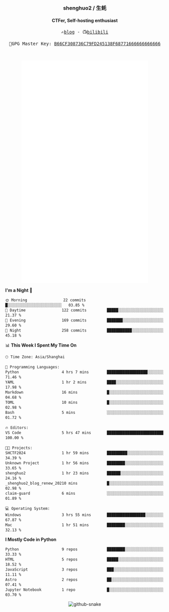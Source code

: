 <h3 align="center"> shenghuo2 / 生蚝 </h3>
<h4 align="center" >CTFer, Self-hosting enthusiast</h3>


<p align="center">
  <samp>
    ✍️<a href="https://blog.shenghuo2.top/">blog</a> -
    📺<a href="https://space.bilibili.com/85894935">bilibili</a>
  </samp>
</p>
<p align="center">
  <samp>
     🔐GPG Master Key: <a align="center" href="https://github.com/shenghuo2.gpg">B66CF308736C79FD245138F68771666666666666</a>
  </samp>
</p>
<br>
<p align="center">
  <a href="https://github.com/shenghuo2">
    <img width="400" align="top" src="https://github.com/shenghuo2/shenghuo2/blob/main/metrics.left.svg" />
  </a>
  <a href="https://github.com/shenghuo2">
    <img width="400" align="top" src="https://github.com/shenghuo2/shenghuo2/blob/main/metrics.right.svg" />
  </a>
</p>


<!--START_SECTION:waka-->
**I'm a Night 🦉** 

```text
🌞 Morning                22 commits          █░░░░░░░░░░░░░░░░░░░░░░░░   03.85 % 
🌆 Daytime                122 commits         █████░░░░░░░░░░░░░░░░░░░░   21.37 % 
🌃 Evening                169 commits         ███████░░░░░░░░░░░░░░░░░░   29.60 % 
🌙 Night                  258 commits         ███████████░░░░░░░░░░░░░░   45.18 % 
```


📊 **This Week I Spent My Time On** 

```text
🕑︎ Time Zone: Asia/Shanghai

💬 Programming Languages: 
Python                   4 hrs 7 mins        ██████████████████░░░░░░░   71.46 % 
YAML                     1 hr 2 mins         ████░░░░░░░░░░░░░░░░░░░░░   17.98 % 
Markdown                 16 mins             █░░░░░░░░░░░░░░░░░░░░░░░░   04.68 % 
TOML                     10 mins             █░░░░░░░░░░░░░░░░░░░░░░░░   02.98 % 
Bash                     5 mins              ░░░░░░░░░░░░░░░░░░░░░░░░░   01.72 % 

🔥 Editors: 
VS Code                  5 hrs 47 mins       █████████████████████████   100.00 % 

🐱‍💻 Projects: 
SHCTF2024                1 hr 59 mins        █████████░░░░░░░░░░░░░░░░   34.39 % 
Unknown Project          1 hr 56 mins        ████████░░░░░░░░░░░░░░░░░   33.65 % 
shenghuo2                1 hr 23 mins        ██████░░░░░░░░░░░░░░░░░░░   24.16 % 
_shenghuo2_blog_renew_20210 mins             █░░░░░░░░░░░░░░░░░░░░░░░░   02.98 % 
claim-guard              6 mins              ░░░░░░░░░░░░░░░░░░░░░░░░░   01.89 % 

💻 Operating System: 
Windows                  3 hrs 55 mins       █████████████████░░░░░░░░   67.87 % 
Mac                      1 hr 51 mins        ████████░░░░░░░░░░░░░░░░░   32.13 % 
```

**I Mostly Code in Python** 

```text
Python                   9 repos             ████████░░░░░░░░░░░░░░░░░   33.33 % 
HTML                     5 repos             █████░░░░░░░░░░░░░░░░░░░░   18.52 % 
JavaScript               3 repos             ███░░░░░░░░░░░░░░░░░░░░░░   11.11 % 
Astro                    2 repos             ██░░░░░░░░░░░░░░░░░░░░░░░   07.41 % 
Jupyter Notebook         1 repo              █░░░░░░░░░░░░░░░░░░░░░░░░   03.70 % 
```




<!--END_SECTION:waka-->


<div align="center">
  <picture>
    <source media="(prefers-color-scheme: dark)" srcset="https://gist.githubusercontent.com/shenghuo2/bfce20b14ab0484cef03bae6e60e0b3a/raw/github-snake-dark.svg" />
    <source media="(prefers-color-scheme: light)" srcset="https://gist.githubusercontent.com/shenghuo2/bfce20b14ab0484cef03bae6e60e0b3a/raw/github-snake.svg" />
    <img alt="github-snake" src="https://gist.githubusercontent.com/shenghuo2/bfce20b14ab0484cef03bae6e60e0b3a/raw/github-snake.svg" />
  </picture>
</div>

<!--
**shenghuo2/shenghuo2** is a ✨ _special_ ✨ repository because its `README.md` (this file) appears on your GitHub profile.

Here are some ideas to get you started:

- 🔭 I’m currently working on ...
- 🌱 I’m currently learning ...
- 👯 I’m looking to collaborate on ...
- 🤔 I’m looking for help with ...
- 💬 Ask me about ...
- 📫 How to reach me: ...
- 😄 Pronouns: ...
- ⚡ Fun fact: ...
-->
